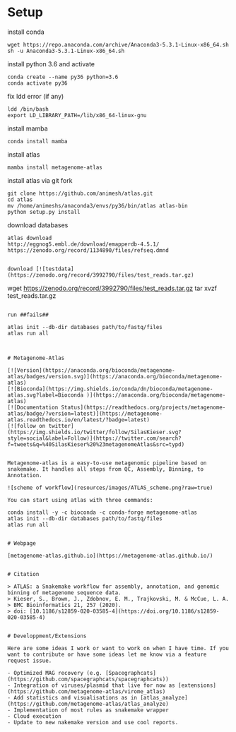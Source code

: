 # Setup

install conda 
```
wget https://repo.anaconda.com/archive/Anaconda3-5.3.1-Linux-x86_64.sh
sh -u Anaconda3-5.3.1-Linux-x86_64.sh
```

install python 3.6 and activate
```
conda create --name py36 python=3.6
conda activate py36
```

fix ldd error (if any)
```
ldd /bin/bash
export LD_LIBRARY_PATH=/lib/x86_64-linux-gnu
```

install mamba 
```
conda install mamba
```

install atlas
```
mamba install metagenome-atlas
```

install atlas via git fork
```
git clone https://github.com/animesh/atlas.git
cd atlas
mv /home/animeshs/anaconda3/envs/py36/bin/atlas atlas-bin
python setup.py install
```

download databases
```
atlas download
http://eggnog5.embl.de/download/emapperdb-4.5.1/
https://zenodo.org/record/1134890/files/refseq.dmnd


download [![testdata](https://zenodo.org/record/3992790/files/test_reads.tar.gz)
```
wget https://zenodo.org/record/3992790/files/test_reads.tar.gz
tar xvzf test_reads.tar.gz
```

run ##fails##
```
    atlas init --db-dir databases path/to/fastq/files
    atlas run all
```


# Metagenome-Atlas

[![Version](https://anaconda.org/bioconda/metagenome-atlas/badges/version.svg)](https://anaconda.org/bioconda/metagenome-atlas)
[![Bioconda](https://img.shields.io/conda/dn/bioconda/metagenome-atlas.svg?label=Bioconda )](https://anaconda.org/bioconda/metagenome-atlas)
[![Documentation Status](https://readthedocs.org/projects/metagenome-atlas/badge/?version=latest)](https://metagenome-atlas.readthedocs.io/en/latest/?badge=latest)
[![follow on twitter](https://img.shields.io/twitter/follow/SilasKieser.svg?style=social&label=Follow)](https://twitter.com/search?f=tweets&q=%40SilasKieser%20%23metagenomeAtlas&src=typd)


Metagenome-atlas is a easy-to-use metagenomic pipeline based on snakemake. It handles all steps from QC, Assembly, Binning, to Annotation.

![scheme of workflow](resources/images/ATLAS_scheme.png?raw=true)

You can start using atlas with three commands:
```
    conda install -y -c bioconda -c conda-forge metagenome-atlas
    atlas init --db-dir databases path/to/fastq/files
    atlas run all
```

# Webpage

[metagenome-atlas.github.io](https://metagenome-atlas.github.io/)


# Citation

> ATLAS: a Snakemake workflow for assembly, annotation, and genomic binning of metagenome sequence data.  
> Kieser, S., Brown, J., Zdobnov, E. M., Trajkovski, M. & McCue, L. A.   
> BMC Bioinformatics 21, 257 (2020).  
> doi: [10.1186/s12859-020-03585-4](https://doi.org/10.1186/s12859-020-03585-4)


# Developpment/Extensions

Here are some ideas I work or want to work on when I have time. If you want to contribute or have some ideas let me know via a feature request issue.

- Optimized MAG recovery (e.g. [Spacegraphcats](https://github.com/spacegraphcats/spacegraphcats)) 
- Integration of viruses/plasmid that live for now as [extensions](https://github.com/metagenome-atlas/virome_atlas)
- Add statistics and visualisations as in [atlas_analyze](https://github.com/metagenome-atlas/atlas_analyze)
- Implementation of most rules as snakemake wrapper
- Cloud execution
- Update to new nakemake version and use cool reports.
